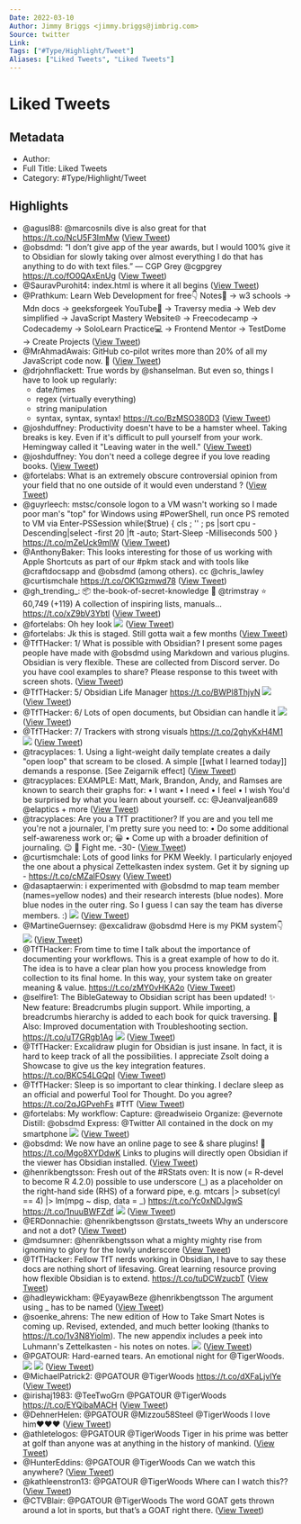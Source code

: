 ```yaml
---
Date: 2022-03-10
Author: Jimmy Briggs <jimmy.briggs@jimbrig.com>
Source: twitter
Link: 
Tags: ["#Type/Highlight/Tweet"]
Aliases: ["Liked Tweets", "Liked Tweets"]
---
```

# Liked Tweets

## Metadata
- Author: 
- Full Title: Liked Tweets
- Category: #Type/Highlight/Tweet

## Highlights
- @agusl88: @marcosnils dive is also great for that https://t.co/NcU5F3ImMw ([View Tweet](https://twitter.com/agusl88/status/1460709038019260420))
- @obsdmd: “I don’t give app of the year awards, but I would 100% give it to Obsidian for slowly taking over almost everything I do that has anything to do with text files.” — CGP Grey @cgpgrey https://t.co/fO0QAxEnUg ([View Tweet](https://twitter.com/obsdmd/status/1461532435666063365))
- @SauravPurohit4: index.html is where it all begins ([View Tweet](https://twitter.com/SauravPurohit4/status/1462002414488195072))
- @Prathkum: Learn Web Development for free👇
  Notes📃
  → w3 schools
  → Mdn docs
  → geeksforgeek
  YouTube🎥
  → Traversy media
  → Web dev simplified
  → JavaScript Mastery
  Website🌐
  → Freecodecamp
  → Codecademy
  → SoloLearn
  Practice💻
  → Frontend Mentor
  → TestDome
  → Create Projects ([View Tweet](https://twitter.com/Prathkum/status/1462027566693371910))
- @MrAhmadAwais: GitHub co-pilot writes more than 20% of all my JavaScript code now. 🧠 ([View Tweet](https://twitter.com/MrAhmadAwais/status/1462263531609411586))
- @drjohnflackett: True words by @shanselman. But even so, things I have to look up regularly:
  - date/times
  - regex (virtually everything)
  - string manipulation 
  - syntax, syntax, syntax! https://t.co/BzMSO380D3 ([View Tweet](https://twitter.com/drjohnflackett/status/1462323827099115529))
- @joshduffney: Productivity doesn't have to be a hamster wheel.
  Taking breaks is key. Even if it's difficult to pull yourself from your work.
  Hemingway called it "Leaving water in the well." ([View Tweet](https://twitter.com/joshduffney/status/1471558822535827466))
- @joshduffney: You don't need a college degree if you love reading books. ([View Tweet](https://twitter.com/joshduffney/status/1472220683467825154))
- @fortelabs: What is an extremely obscure controversial opinion from your field that no one outside of it would even understand ? ([View Tweet](https://twitter.com/fortelabs/status/1478572167138844674))
- @guyrleech: mstsc/console logon to a VM wasn't working so I made poor man's "top" for Windows using #PowerShell, run once PS remoted to VM via Enter-PSSession
  while($true) { cls ; '' ; ps |sort cpu -Descending|select -first 20 |ft -auto; Start-Sleep -Milliseconds 500 } https://t.co/mZeUck9mIW ([View Tweet](https://twitter.com/guyrleech/status/1478773221642186757))
- @AnthonyBaker: This looks interesting for those of us working with Apple Shortcuts as part of our #pkm stack and with tools like @craftdocsapp and @obsdmd (among others). cc @chris_lawley @curtismchale https://t.co/OK1Gzmwd78 ([View Tweet](https://twitter.com/AnthonyBaker/status/1497453994058268673))
- @gh_trending_: 📦 the-book-of-secret-knowledge
  👤 @trimstray
  ⭐ 60,749 (+119)
  A collection of inspiring lists, manuals...
  https://t.co/xZ9bV3Ybtl ([View Tweet](https://twitter.com/gh_trending_/status/1497572950861656064))
- @fortelabs: Oh hey look 
  ![](https://pbs.twimg.com/media/FMj0ZoqX0AICxi0.jpg) ([View Tweet](https://twitter.com/fortelabs/status/1497715603351773184))
- @fortelabs: Jk this is staged. Still gotta wait a few months ([View Tweet](https://twitter.com/fortelabs/status/1497715944105431041))
- @TfTHacker: 1/ What is possible with Obsidian? I present some pages people have made with @obsdmd using Markdown and various plugins. Obsidian is very flexible.
  These are collected from Discord server.
  Do you have cool examples to share? Please response to this tweet with screen shots. ([View Tweet](https://twitter.com/TfTHacker/status/1499636459560656903))
- @TfTHacker: 5/ Obsidian Life Manager
  https://t.co/BWPl8ThjyN 
  ![](https://pbs.twimg.com/media/FM_HbxZXMAUoIK5.jpg) ([View Tweet](https://twitter.com/TfTHacker/status/1499636485452091393))
- @TfTHacker: 6/ Lots of open documents, but Obsidian can handle it 
  ![](https://pbs.twimg.com/media/FM_HcLHXsAY79vz.jpg) ([View Tweet](https://twitter.com/TfTHacker/status/1499636493534609408))
- @TfTHacker: 7/ Trackers with strong visuals
  https://t.co/2ghyKxH4M1 
  ![](https://pbs.twimg.com/media/FM_HcoNXIAk-Agp.jpg) ([View Tweet](https://twitter.com/TfTHacker/status/1499636501830848512))
- @tracyplaces: 1. Using a light-weight daily template creates a daily "open loop" that scream to be closed. A simple [[what I learned today]] demands a response. [See Zeigarnik effect] ([View Tweet](https://twitter.com/tracyplaces/status/1499858826752839682))
- @tracyplaces: EXAMPLE: Matt, Mark, Brandon, Andy, and Ramses are known to search their graphs for:
  • I want
  • I need
  • I feel
  • I wish
  You'd be surprised by what you learn about yourself.
  cc: @Jeanvaljean689 @elaptics + more ([View Tweet](https://twitter.com/tracyplaces/status/1499858828418035714))
- @tracyplaces: Are you a TfT practitioner? 
  If you are and you tell me you're not a journaler, I'm pretty sure you need to:
  • Do some additional self-awareness work or; 😀
  • Come up with a broader definition of journaling. 😉
  🥊 Fight me. 
  -30- ([View Tweet](https://twitter.com/tracyplaces/status/1499858831886753793))
- @curtismchale: Lots of good links for PKM Weekly. I particularly enjoyed the one about a physical Zettelkasten index system. Get it by signing up - https://t.co/cMZalFOswy ([View Tweet](https://twitter.com/curtismchale/status/1500177408292319237))
- @dasaptaerwin: i experimented with @obsdmd to map team member (names=yellow nodes) and their research interests (blue nodes). More blue nodes in the outer ring. So I guess I can say the team has diverse members. :) 
  ![](https://pbs.twimg.com/media/FNJUIziVIAEZezk.jpg) ([View Tweet](https://twitter.com/dasaptaerwin/status/1500354351159603201))
- @MartineGuernsey: @excalidraw @obsdmd Here is my PKM system👇 
  ![](https://pbs.twimg.com/media/FNJsWzVWYAECmpu.png) ([View Tweet](https://twitter.com/MartineGuernsey/status/1500380773597257729))
- @TfTHacker: From time to time I talk about the importance of documenting your workflows. This is a great example of how to do it. 
  The idea is to have a clear plan how you process knowledge from collection to its final home.
  In this way, your system take on greater meaning & value. https://t.co/zMY0vHKA2o ([View Tweet](https://twitter.com/TfTHacker/status/1500443540144463872))
- @selfire1: The BibleGateway to Obsidian script has been updated!
  ✨ New feature: Breadcrumbs plugin support. While importing, a breadcrumbs hierarchy is added to each book for quick traversing.
  📝 Also: Improved documentation with Troubleshooting section.
  https://t.co/uT7GRgb1Ag 
  ![](https://pbs.twimg.com/media/FNK7lc5aUAIb1PV.jpg) ([View Tweet](https://twitter.com/selfire1/status/1500467978919608323))
- @TfTHacker: Excalidraw plugin for Obsidian is just insane. In fact, it is hard to keep track of all the possibilities. I appreciate Zsolt doing a Showcase to give us the key integration features. https://t.co/BKC54LGQpI ([View Tweet](https://twitter.com/TfTHacker/status/1500499425462046729))
- @TfTHacker: Sleep is so important to clear thinking. 
  I declare sleep as an official and powerful Tool for Thought.
  Do you agree?
  https://t.co/2qJGPvehFs #TfT ([View Tweet](https://twitter.com/TfTHacker/status/1500557513095327751))
- @fortelabs: My workflow:
  Capture: @readwiseio
  Organize: @evernote
  Distill: @obsdmd
  Express: @Twitter
  All contained in the dock on my smartphone 
  ![](https://pbs.twimg.com/media/FNP75QMX0AAaOOp.jpg) ([View Tweet](https://twitter.com/fortelabs/status/1500820065742172161))
- @obsdmd: We now have an online page to see & share plugins! 🔌
  https://t.co/Mgo8XYDdwK
  Links to plugins will directly open Obsidian if the viewer has Obsidian installed. ([View Tweet](https://twitter.com/obsdmd/status/1500862666310656003))
- @henrikbengtsson: Fresh out of the #RStats oven:
  It is now (= R-devel to become R 4.2.0) possible to use underscore (_) as a placeholder on the right-hand side (RHS) of a forward pipe, e.g.
  mtcars |> subset(cyl == 4) |> lm(mpg ~ disp, data = _)
  https://t.co/Yc0xNDJgwS https://t.co/1nuuBWFZdf 
  ![](https://pbs.twimg.com/media/FNW1xnjVkAUzx-8.jpg) ([View Tweet](https://twitter.com/henrikbengtsson/status/1501306369319735300))
- @ERDonnachie: @henrikbengtsson @rstats_tweets Why an underscore and not a dot? ([View Tweet](https://twitter.com/ERDonnachie/status/1501308334565036035))
- @mdsumner: @henrikbengtsson what a mighty mighty rise from ignominy to glory for the lowly underscore ([View Tweet](https://twitter.com/mdsumner/status/1501308409269817344))
- @TfTHacker: Fellow TfT nerds working in Obsidian, I have to say these docs are nothing short of lifesaving. 
  Great learning resource proving how flexible Obsidian is to extend. https://t.co/tuDCWzucbT ([View Tweet](https://twitter.com/TfTHacker/status/1501486528102551552))
- @hadleywickham: @EyayawBeze @henrikbengtsson The argument using _ has to be named ([View Tweet](https://twitter.com/hadleywickham/status/1501549773945507841))
- @soenke_ahrens: The new edition of How to Take Smart Notes is coming up. Revised, extended, and much better looking (thanks to https://t.co/1v3N8Yiolm). The new appendix includes a peek into Luhmann's Zettelkasten - his notes on notes. 
  ![](https://pbs.twimg.com/media/FNa8yhUWUAAdeNg.jpg) ([View Tweet](https://twitter.com/soenke_ahrens/status/1501595988141744139))
- @PGATOUR: Hard-earned tears.
  An emotional night for @TigerWoods. 
  ![](https://pbs.twimg.com/media/FNdCIQHXwAEjDI_.jpg) 
  ![](https://pbs.twimg.com/media/FNdCIQIWUAAaY_M.jpg) ([View Tweet](https://twitter.com/PGATOUR/status/1501742031726686210))
- @MichaelPatrick2: @PGATOUR @TigerWoods https://t.co/dXFaLjvlYe ([View Tweet](https://twitter.com/MichaelPatrick2/status/1501742171552194561))
- @irishaj1983: @TeeTwoGrn @PGATOUR @TigerWoods https://t.co/EYQibaMACH ([View Tweet](https://twitter.com/irishaj1983/status/1501743055061360645))
- @DehnerHelen: @PGATOUR @Mizzou58Steel @TigerWoods I love him♥️♥️♥️ ([View Tweet](https://twitter.com/DehnerHelen/status/1501743817732591618))
- @athletelogos: @PGATOUR @TigerWoods Tiger in his prime was better at golf than anyone was at anything in the history of mankind. ([View Tweet](https://twitter.com/athletelogos/status/1501744893579960325))
- @HunterEddins: @PGATOUR @TigerWoods Can we watch this anywhere? ([View Tweet](https://twitter.com/HunterEddins/status/1501749920071573510))
- @kathleenstron13: @PGATOUR @TigerWoods Where can I watch this?? ([View Tweet](https://twitter.com/kathleenstron13/status/1501751545045479425))
- @CTVBlair: @PGATOUR @TigerWoods The word GOAT gets thrown around a lot in sports, but that’s a GOAT right there. ([View Tweet](https://twitter.com/CTVBlair/status/1501753337359732737))
